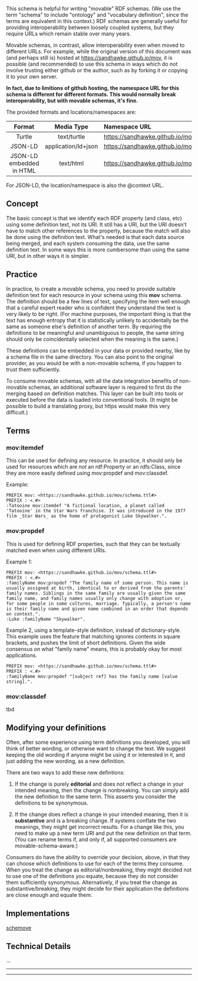 This schema is helpful for writing "movable" RDF schemas. (We use the term "schema" to include "ontology" and "vocabulary definition", since the terms are equivalent in this context.) RDF schemas are generally useful for providing interoperability between loosely coupled systems, but they require URLs which remain stable over many years.

Movable schemas, in contrast, allow interoperability even when moved to different URLs.  For example, while the original version of this document was (and perhaps still is) hosted at <https://sandhawke.github.io/mov>, it is possible (and recommended) to use this schema in ways which do not involve trusting either github or the author, such as by forking it or copying it to your own server.

**In fact, due to limitions of github hosting, the namespace URL for this schema is different for different formats.  This would normally break interoperability, but with movable schemas, it's fine.**

The provided formats and locations/namespaces are:

|Format|Media Type|Namespace URL|
|:----:|:---:|:------------|
|Turtle|text/turtle|<https://sandhawke.github.io/mov/schema.ttl#>
|JSON-LD|application/ld+json|<https://sandhawke.github.io/mov/schema.jsonld#>
|JSON-LD embedded in HTML|text/html|<https://sandhawke.github.io/mov#>

For JSON-LD, the location/namespace is also the @context URL.

## Concept

The basic concept is that we identify each RDF property (and class, etc) using some definition text, not its URI. It still has a URI, but the URI doesn't have to match other references to the property, because the match will also be done using the definition text.  What's needed is that each data source being merged, and each system consuming the data, use the same definition text.  In some ways this is more cumbersome than using the same URI, but in other ways it is simpler.

## Practice

In practice, to create a movable schema, you need to provide suitable definition text for each resource in your schema using this **mov** schema.  The definition should be a few lines of text, specifying the item well enough that a careful expert reader who is confident they understand the text is very likely to be right.  (For machine purposes, the important thing is that the text has enough entropy that it is statistically unlikely to accidentally be the same as someone else's definition of another term.  By requiring the definitions to be meaningful and unambiguous to people, the same string should only be coincidentally selected when the meaning is the same.)

These definitions can be embedded in your data or provided nearby, like by a schema file in the same directory. You can also point to the original provider, as you would be with a non-movable schema, if you happen to trust them sufficiently.

To consume movable schemas, with all the data integration benefits of non-movable schemas, an additional software layer is required to first do the merging based on definition matches.  This layer can be built into tools or executed before the data is loaded into conventional tools.   (It might be possible to build a translating proxy, but https would make this very difficult.)

## Terms

### **mov:itemdef**

This can be used for defining any resource.  In practice, it should only be used for resources which are _not_ an rdf:Property or an rdfs:Class, since they are more easily defined using mov:propdef and mov:classdef.

Example:

```turtle
PREFIX mov: <https://sandhawke.github.io/mov/schema.ttl#>
PREFIX : <.#>
:Tatooine mov:itemdef "A fictional location, a planet called 'Tatooine' in the Star Wars franchise. It was introduced in the 1977 film _Star Wars_ as the home of protagonist Luke Skywalker.".
```

### **mov:propdef**

This is used for defining RDF properties, such that they can be textually matched even when using different URIs.

Example 1:

```turtle
PREFIX mov: <https://sandhawke.github.io/mov/schema.ttl#>
PREFIX : <.#>
:familyName mov:propdef "The family name of some person. This name is usually assigned at birth, identical to or derived from the parents' family names. Siblings in the same family are usually given the same family name, and family names usually only change with adoption or, for some people in some cultures, marriage. Typically, a person's name is their family name and given name combined in an order that depends on context.".
:Luke :familyName "Skywalker".
```

Example 2, using a template-style definition, instead of dictionary-style. This example uses the feature that matching ignores contents in square brackets, and pushes the limit of short definitions. Given the wide consensus on what "family name" means, this is probably okay for most applications.

```turtle
PREFIX mov: <https://sandhawke.github.io/mov/schema.ttl#>
PREFIX : <.#>
:familyName mov:propdef "[subject ref] has the family name [value string].".
```

### **mov:classdef**

tbd

## Modifying your definitions

Often, after some experience using term definitions you developed, you will think of better wording, or otherwise want to change the text. We suggest keeping the old wording if anyone might be using it or interested in it, and just adding the new wording, as a new definition.

There are two ways to add these new defintions:

1. If the change is purely **editorial** and does not reflect a change in your intended meaning, then the change is nonbreaking.  You can simply add the new definition to the same term.  This asserts you consider the definitions to be synonymous.

2. If the change does reflect a change in your intended meaning, then it is **substantive** and is a breaking change. If systems conflate the two meanings, they might get incorrect results. For a change like this, you need to make up a new term URI and put the new definition on that term.  (You can rename terms if, and only if, all supported consumers are movable-schema-aware.)

Consumers do have the ability to override your decision, above, in that they can choose which definitions to use for each of the terms they consume. When you treat the change as editorial/nonbreaking, they might decided not to use one of the definitions you equate, because they do not consider them sufficiently synonymous.  Alternatively, if you treat the change as substantive/breaking, they might decide for their application the definitions are close enough and equate them.

## Implementations

[schemove](https://github.com/sandhawke/schemove)

## Technical Details

...

<hr />

<script>
// Text below this line is intended to be hidden, but may show up on some systems.  Please ignore it.
</script>

<hr />

<script type="application/ld+json">
// schema.jsonld should be copied here
</script>

<script type="text/turtle">
// schema.ttl should be copied here
</script>
